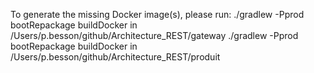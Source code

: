 To generate the missing Docker image(s), please run:
  ./gradlew -Pprod bootRepackage buildDocker in /Users/p.besson/github/Architecture_REST/gateway
  ./gradlew -Pprod bootRepackage buildDocker in /Users/p.besson/github/Architecture_REST/produit